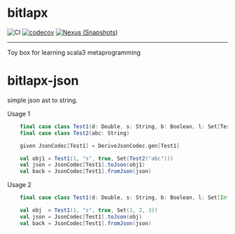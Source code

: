 # bitlapx

![CI][Badge-CI]  [![codecov][Badge-Codecov]][Link-Codecov]   [![Nexus (Snapshots)][Badge-Snapshots]][Link-Snapshots] 

[Badge-CI]: https://github.com/bitlap/bitlapx/actions/workflows/ScalaCI.yml/badge.svg
[Badge-Codecov]: https://codecov.io/gh/bitlap/bitlapx/branch/master/graph/badge.svg?token=IA596YRTOT
[Badge-Snapshots]: https://img.shields.io/nexus/s/org.bitlap/bitlapx-json_3?server=https%3A%2F%2Fs01.oss.sonatype.org

[Link-Codecov]: https://codecov.io/gh/bitlap/smt
[Link-Snapshots]: https://s01.oss.sonatype.org/content/repositories/snapshots/org/bitlap/bitlapx

----

Toy box for learning scala3 metaprogramming



# bitlapx-json

simple json ast to string.

Usage 1
```scala
    final case class Test1(d: Double, s: String, b: Boolean, l: Set[Test2])
    final case class Test2(abc: String)

    given JsonCodec[Test1] = DeriveJsonCodec.gen[Test1]

    val obj1 = Test1(1, "s", true, Set(Test2("abc")))
    val json = JsonCodec[Test1].toJson(obj1)
    val back = JsonCodec[Test1].fromJson(json)
```

Usage 2
```scala
    final case class Test1(d: Double, s: String, b: Boolean, l: Set[Int]) derives JsonCodec

    val obj  = Test1(1, "s", true, Set(1, 2, 3))
    val json = JsonCodec[Test1].toJson(obj)
    val back = JsonCodec[Test1].fromJson(json)
```
